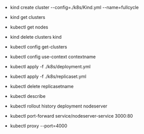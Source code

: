 * kind create cluster --config=./k8s/Kind.yml --name=fullcycle
*  kind get clusters
* kubectl get nodes
* kind delete clusters kind
* kubectl config get-clusters
* kubectl config use-context contextname

* kubectl apply -f ./k8s/deployment.yml
* kubectl apply -f ./k8s/replicaset.yml
* kubectl delete replicasetname
* kubectl describe 
* kubectl rollout history deployment nodeserver
* kubectl port-forward service/nodeserver-service 3000:80
* kubectl proxy --port=4000


